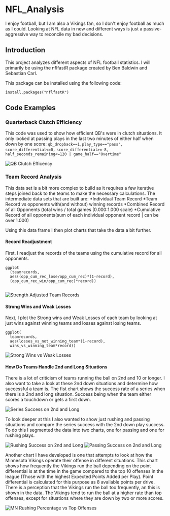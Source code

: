 # NFL_Analysis

I enjoy football, but I am also a Vikings fan, so I don't enjoy football as much as I could. Looking at NFL data in new and different ways is just a passive-aggressive way to reconcile my bad decisions. 

## Introduction
This project analyzes different aspects of NFL football statistics. I will primarily be using the nflfastR package created by Ben Baldwin and Sebastian Carl. 

This package can be installed using the following code:

```
install.packages("nflfastR") 
```

## Code Examples

### Quarterback Clutch Efficiency

This code was used to show how efficient QB's were in clutch situations. It only looked at passing plays in the last two minutes of either half when down by one score: 
`qb_dropback==1,play_type=="pass",`
`score_differential<=0,`
`score_differential>=-8,`
`half_seconds_remaining<=120 | game_half=="Overtime"`

![QB Clutch Efficency](./qbClutchEff.png)


### Team Record Analysis

This data set is a bit more complex to build as it requires a few iterative steps joined back to the teams to make the necessary calculations.  The intermediate data sets that are built are:
*Individual Team Record
*Team Record vs opponents with(and without) winning records
*Combined Record of all Opponents (total wins / total games |0.000:1.000 scale)
*Cumulative Record of all opponents(sum of each individual opponent record | can be over 1.000)

Using this data frame I then plot charts that take the data a bit further. 


#### Record Readjustment

First, I readjust the records of the teams using the cumulative record for all opponents. 
```
ggplot
  (teamrecords, 
  aes((opp_cum_rec_lose/opp_cum_rec)*(1-record),
  (opp_cum_rec_win/opp_cum_rec)*record))
  
```
![Strength Adjusted Team Records](./RecordStrengthAdj.png)

#### Strong Wins and Weak Losses

Next, I plot the Strong wins and Weak Losses of each team by looking at just wins against winning teams and losses against losing teams. 

```
ggplot(
  teamrecords, 
  aes(losses_vs_not_winning_team*(1-record),
  wins_vs_winning_team*record))
```
![Strong Wins vs Weak Losses](./WinsStrengthAdj.png)

#### How Do Teams Handle 2nd and Long Situations

There is a lot of criticism of teams running the ball on 2nd and 10 or longer.  I also want to take a look at these 2nd down situations and determine how successful a team is. The fist chart shows the success rate of a series when there is a 2nd and long situation. Success being when the team either scores a touchdown or gets a first down.

![Series Success on 2nd and Long](./SeriesSuccess2ndLong.png)

To look deeper at this I also wanted to show just rushing and passing situations and compare the series success with the 2nd down play success. To do this I segmented the data into two charts, one for passing and one for rushing plays. 

![Rushing Success on 2nd and Long](./SuccessRush2ndlong.png)
![Passing Success on 2nd and Long](./SuccessPass2ndlong.png)

Another chart I have developed is one that attempts to look at how the Minnesota Vikings operate their offense in different situations. This chart shows how frequently the Vikings run the ball depending on the point differential is at the time in the game compared to the top 10 offenses in the league (Those with the highest Expected Points Added per Play). Point differential is calculated for this purpose as 8 available points per drive. There is a perception that the Vikings run the ball too frequently, an this is shown in the data. The Vikings tend to run the ball at a higher rate than top offenses, except for situations where they are down by two or more scores.

![MN Rushing Percentage vs Top Offenses](./MNRushvstopoff.png)